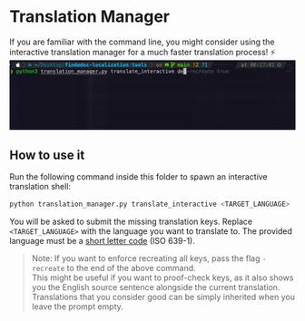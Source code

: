 # Translation Manager

If you are familiar with the command line, you might consider using the interactive translation manager for a much faster translation process! ⚡️
![interactive_translation](../images/interactive_translation.gif)

## How to use it

Run the following command inside this folder to spawn an interactive translation shell:

```bash
python translation_manager.py translate_interactive <TARGET_LANGUAGE>
```

You will be asked to submit the missing translation keys.
Replace `<TARGET_LANGUAGE>` with the language you want to translate to.
The provided language must be a [short letter code](https://en.wikipedia.org/wiki/List_of_ISO_639-1_codes) (ISO 639-1).

> Note: If you want to enforce recreating all keys, pass the flag `-recreate` to the end of the above command.  
This might be useful if you want to proof-check keys, as it also shows you the English source sentence alongside the current translation. Translations that you consider good can be simply inherited when you leave the prompt empty.
